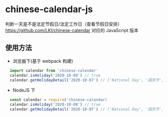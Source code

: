 # chinese-calendar-js

判断一天是不是法定节假日/法定工作日（查看节假日安排） https://github.com/LKI/chinese-calendar 对应的 JavaScript 版本

## 使用方法

- 浏览器下(基于 webpack 构建)

```JavaScript
  import calendar from 'chinese-calendar'
  calendar.isHoliday('2020-10-08') // true
  calendar.getHolidayDetail('2020-10-07') // ['National Day', '国庆节', 3]
```

- NodeJS 下

```JavaScript
  const calendar = require('chinese-calendar)
  calendar.isHoliday('2020-10-08') // true
  calendar.getHolidayDetail('2020-10-07') // ['National Day', '国庆节', 3]
```
